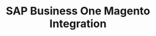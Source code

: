 ---
title: "SAP Business One Magento Integration"
seoTitle: "SAP Business One Magento Integration"
seoDescription: "Integrate SAP Business One and Magento, and you'll be able to streamline your workflow, simplify the ordering process and save time - and money. Find out more about how a SAP Business One Magento Integration can help your business."
lead: "If you’re using SAP Business One as your ERP system and Magento (1.x or 2.x) as your ecommerce platform, you’ll want to keep them in sync to ensure that your customers see accurate stock availability and pricing. Let Stock2Shop integrate SAP Business One and Magento for a more efficient workflow. Here’s what you’ll be able to do."
type: "source-channel-test"
source: "test"
channel: "magento"
image: "/images/sap-shopify.png"
imageAlt: magento logo
tags: []
aliases:
    - /integrations/sap-magento/
---